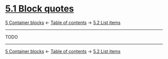 # [5.1 Block quotes](https://higuma.github.io/github-flabored-markdown/#block-quotes)

[5 Container blocks](container-blocks.md)
← [Table of contents](index.md) →
[5.2 List items](list-items.md)

------------------------------------------------------------------------

TODO

------------------------------------------------------------------------

[5 Container blocks](container-blocks.md)
← [Table of contents](index.md) →
[5.2 List items](list-items.md)
